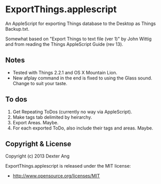 ExportThings.applescript
========================

An AppleScript for exporting Things database to the Desktop as Things Backup.txt.

Somewhat based on "Export Things to text file (ver 1)" by John Wittig<br />
and from reading the Things AppleScript Guide (rev 13).

Notes
-----

- Tested with Things 2.2.1 and OS X Mountain Lion.
- New afplay command in the end is fixed to using the Glass sound. Change to suit your taste.

To dos
------

1. Get Repeating ToDos (currently no way via AppleScript).
2. Make tags tab delimited by heirarchy.
3. Export Areas. Maybe.
4. For each exported ToDo, also include their tags and areas. Maybe.

Copyright & License
-------------------

Copyright (c) 2013 Dexter Ang

ExportThings.applescript is released under the MIT license:

- http://www.opensource.org/licenses/MIT
